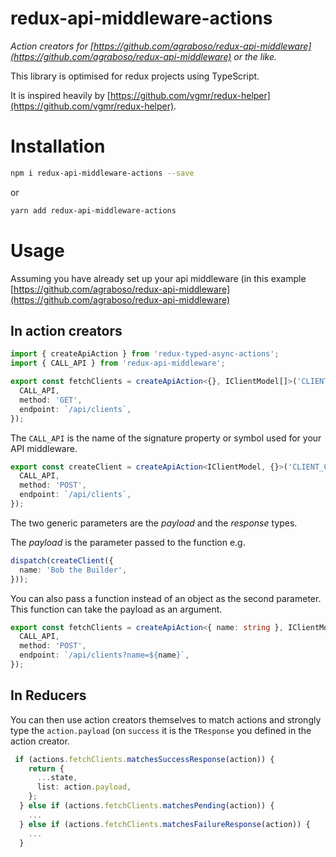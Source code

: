 redux-api-middleware-actions
============================
_Action creators for [https://github.com/agraboso/redux-api-middleware](https://github.com/agraboso/redux-api-middleware) or the like._

This library is optimised for redux projects using TypeScript.

It is inspired heavily by [https://github.com/vgmr/redux-helper](https://github.com/vgmr/redux-helper).

# Installation

```bash
npm i redux-api-middleware-actions --save
```
or
```bash
yarn add redux-api-middleware-actions
```

# Usage

Assuming you have already set up your api middleware (in this example [https://github.com/agraboso/redux-api-middleware](https://github.com/agraboso/redux-api-middleware)

## In action creators

```ts
import { createApiAction } from 'redux-typed-async-actions';
import { CALL_API } from 'redux-api-middleware';

export const fetchClients = createApiAction<{}, IClientModel[]>('CLIENTS_FETCH', {
  CALL_API,
  method: 'GET',
  endpoint: `/api/clients`,
});
```

The `CALL_API` is the name of the signature property or symbol used for your API middleware.

```ts
export const createClient = createApiAction<IClientModel, {}>('CLIENT_CREATE', {
  CALL_API,
  method: 'POST',
  endpoint: `/api/clients`,
});
```

The two generic parameters are the *payload* and the *response* types.

The *payload* is the parameter passed to the function e.g.

```ts
dispatch(createClient({
  name: 'Bob the Builder',
}));
```

You can also pass a function instead of an object as the second parameter.
This function can take the payload as an argument.

```ts
export const fetchClients = createApiAction<{ name: string }, IClientModel[]>('FETCH_CLIENTS', ({name}) => ({
  CALL_API,
  method: 'POST',
  endpoint: `/api/clients?name=${name}`,
});
```

## In Reducers

You can then use action creators themselves to match actions and strongly type the `action.payload` (on `success` it is the `TResponse` you defined in the action creator.

```ts
 if (actions.fetchClients.matchesSuccessResponse(action)) {
    return {
      ...state,
      list: action.payload,
    };
  } else if (actions.fetchClients.matchesPending(action)) {
    ...
  } else if (actions.fetchClients.matchesFailureResponse(action)) {
    ...
  }
```
